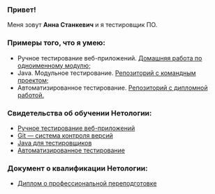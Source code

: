 ### Привет! 
Меня зовут **Анна Станкевич** и я тестировщик ПО. 

### Примеры того, что я умею:  
* Ручное тестирование веб-приложений. [Домашняя работа по одноименному модулю;](https://github.com/Anna-Stankevich/manual-testing)  
* Java. Модульное тестирование. [Репозиторий с командным проектом;](https://github.com/Anna-Stankevich/javaqa-team-diplom)   
* Автоматизированное тестирование. [Репозиторий с дипломной работой.](https://github.com/Anna-Stankevich/graduation-project)  

### Свидетельства об обучении Нетологии:
* [Ручное тестирование веб-приложений](https://github.com/Anna-Stankevich/Anna-Stankevich/blob/main/certificateManualTesting.pdf)
* [Git — система контроля версий](https://github.com/Anna-Stankevich/Anna-Stankevich/blob/main/certificateGit.pdf) 
* [Java для тестировщиков](https://github.com/Anna-Stankevich/Anna-Stankevich/blob/main/certificateJava.pdf)
* [Автоматизированное тестирование](https://github.com/Anna-Stankevich/Anna-Stankevich/blob/main/certificateAutomatedTesting.pdf)

### Документ о квалификации Нетологии:
* [Диплом о профессиональной переподготовке](https://github.com/Anna-Stankevich/Anna-Stankevich/blob/main/diploma.pdf)

